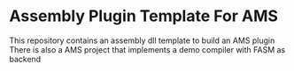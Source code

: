 # Assembly Plugin Template For AMS

This repository contains an assembly dll template to build an AMS plugin
There is also a AMS project that implements a demo compiler with FASM as backend
 